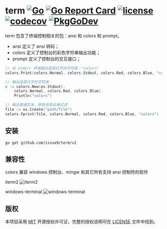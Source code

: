 term
[![Go](https://github.com/issue9/term/workflows/Go/badge.svg)](https://github.com/issue9/term/actions?query=workflow%3AGo)
[![Go Report Card](https://goreportcard.com/badge/github.com/issue9/term)](https://goreportcard.com/report/github.com/issue9/term)
[![license](https://img.shields.io/badge/license-MIT-brightgreen.svg?style=flat)](https://opensource.org/licenses/MIT)
[![codecov](https://codecov.io/gh/issue9/term/branch/master/graph/badge.svg)](https://codecov.io/gh/issue9/term)
[![PkgGoDev](https://pkg.go.dev/badge/github.com/issue9/term/v2)](https://pkg.go.dev/github.com/issue9/term/v2)
======

term 包含了终端控制相关的包：ansi 和 colors 和 prompt。

- ansi 定义了 ansi 转码；
- colors 定义了控制台的彩色字符串输出功能；
- prompt 定义了控制台的交互接口；

```go
// 向 stderr 终端输出蓝底红字的字符串："colors"
colors.Print(colors.Normal, colors.Stdout, colors.Red, colors.Blue, "colors")

// 输出蓝底红字的字符串
c := colors.New(os.Stdout).
	colors.Normal, colors.Red, colors.Blue).
    Println("colors")

// 输出普通文本，颜色信息会被过滤
file := os.Create("path/file")
colors.Fprint(file, colors.Normal, colors.Red, colors.Blue, "colors")
```

安装
----

```shell
go get github.com/issue9/term/v2
```

兼容性
----

colors 兼容 windows 控制台、mingw 和其它所有支持 ansi 控制符的软件

iterm2
![iterm2](iterm2.jpg)

windows-terminal
![windows-terminal](windows-terminal.jpg)

版权
----

本项目采用 [MIT](https://opensource.org/licenses/MIT) 开源授权许可证，完整的授权说明可在 [LICENSE](LICENSE) 文件中找到。
